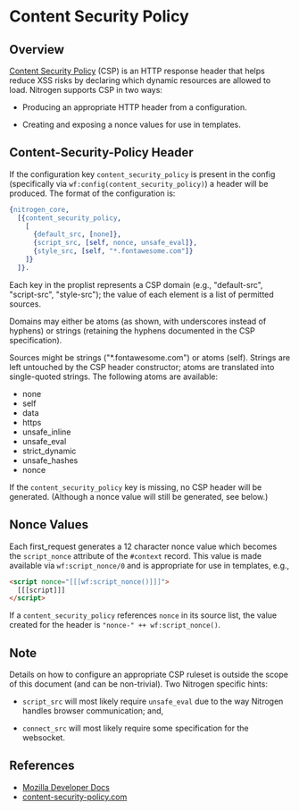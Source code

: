 <!-- dash: Content Security Policy | Guide | ##:Section -->

# Content Security Policy

## Overview

[Content Security Policy](https://content-security-policy.com) (CSP)
is an HTTP response header that helps reduce XSS risks by declaring
which dynamic resources are allowed to load.  Nitrogen supports CSP in
two ways:

  * Producing an appropriate HTTP header from a configuration.

  * Creating and exposing a nonce values for use in templates.

## Content-Security-Policy Header

If the configuration key `content_security_policy` is present in the
config (specifically via `wf:config(content_security_policy)`) a
header will be produced.  The format of the configuration is:

``` erlang
{nitrogen_core,
  [{content_security_policy,
	[
	  {default_src, [none]},
	  {script_src, [self, nonce, unsafe_eval]},
	  {style_src, [self, "*.fontawesome.com"]}
	]}
  ]}.

```

Each key in the proplist represents a CSP domain (e.g., "default-src",
"script-src", "style-src"); the value of each element is a list of
permitted sources.

Domains may either be atoms (as shown, with underscores instead of
hyphens) or strings (retaining the hyphens documented in the CSP
specification).

Sources might be strings ("*.fontawesome.com") or atoms (self).
Strings are left untouched by the CSP header constructor; atoms are
translated into single-quoted strings.  The following atoms are
available:

  * none
  * self
  * data
  * https
  * unsafe_inline
  * unsafe_eval
  * strict_dynamic
  * unsafe_hashes
  * nonce

If the `content_security_policy` key is missing, no CSP header will be
generated.  (Although a nonce value will still be generated, see
below.)

## Nonce Values

Each first_request generates a 12 character nonce value which becomes
the `script_nonce` attribute of the `#context` record.  This value is
made available via `wf:script_nonce/0` and is appropriate for use in
templates, e.g.,

``` html
<script nonce="[[[wf:script_nonce()]]]">
  [[[script]]]
</script>
```

If a `content_security_policy` references `nonce` in its source list,
the value created for the header is `"nonce-" ++ wf:script_nonce()`.

## Note

Details on how to configure an appropriate CSP ruleset is outside the
scope of this document (and can be non-trivial).  Two Nitrogen
specific hints:

  * `script_src` will most likely require `unsafe_eval` due to the way
	Nitrogen handles browser communication; and,

  * `connect_src` will most likely require some specification for the
	websocket.

## References

- [Mozilla Developer Docs](https://developer.mozilla.org/en-US/docs/Web/HTTP/CSP)
- [content-security-policy.com](https://content-security-policy.com)
